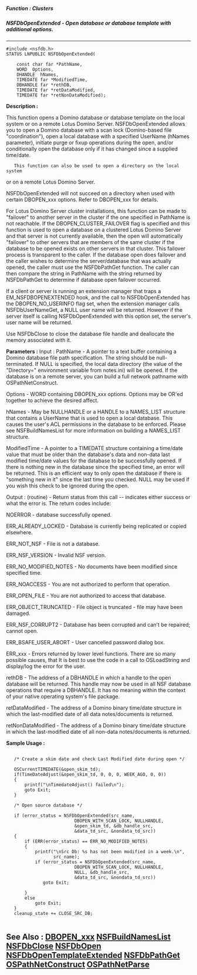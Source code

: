 ##### Function : Clusters
##### NSFDbOpenExtended - Open database or database template with additional options.
---
```
#include <nsfdb.h>
STATUS LNPUBLIC NSFDbOpenExtended(

	const char far *PathName,
	WORD  Options,
	DHANDLE  hNames,
	TIMEDATE far *ModifiedTime,
	DBHANDLE far *rethDB,
	TIMEDATE far *retDataModified,
	TIMEDATE far *retNonDataModified);
```
**Description :**

This function opens a Domino database or database template on the local system 
or on a remote Lotus Domino Server.  NSFDbOpenExtended allows you to open a 
Domino database with a scan lock (Domino-based file "coordination"), open a 
local database with a specified UserName (hNames parameter), initiate purge or 
fixup operations during the open, and/or conditionally open the database only 
if it has changed since a supplied time/date.

       This function can also be used to open a directory on the local system 
or on a remote Lotus Domino Server.

NSFDbOpenExtended will not succeed on a directory when used with certain 
DBOPEN_xxx options.  Refer to DBOPEN_xxx for details.

For Lotus Domino Server cluster installations, this function can be made to 
"failover" to another server in the cluster if the one specified in PathName is 
not reachable.  If the DBOPEN_CLUSTER_FAILOVER flag is specified and this 
function is used to open a database on a clustered Lotus Domino Server and that 
server is not currently available, then the open will automatically "failover" 
to other servers that are members of the same cluster if the database to be 
opened exists on other servers in that cluster.  This failover process is 
transparent to the caller.  If the database open does failover and the caller 
wishes to determine the server/database that was actually opened, the caller 
must use the NSFDbPathGet function.  The caller can then compare the string in 
PathName with the string returned by NSFDbPathGet to determine if database open 
failover occurred. 

If a client or server is running an extension manager that traps a 
EM_NSFDBOPENEXTENDED hook, and the call to NSFDbOpenExtended has the 
DBOPEN_NO_USERINFO flag set, when the extension manager calls NSFDbUserNameGet, 
a NULL user name will be returned.  However if the server itself is calling 
NSFDbOpenExtended with this option set, the server's user name will be 
returned.  

Use NSFDbClose to close the database file handle and deallocate the memory 
associated with it.

**Parameters :**
Input :
PathName  -  A pointer to a text buffer containing a Domino database file path specification.  The string should be null-terminated.  If NULL is specified, the local data directory (the value of the "Directory=" environment variable from notes.ini) will be opened.  If the database is on a remote server, you can build a full network pathname with OSPathNetConstruct.  

Options  -  WORD containing DBOPEN_xxx options.  Options may be OR'ed together to achieve the desired affect.

hNames  -  May be NULLHANDLE or a HANDLE to a NAMES_LIST structure that contains a UserName that is used to open a local database.  This causes the user's ACL permissions in the database to be enforced.  Please see NSFBuildNamesList for more information on building a NAMES_LIST structure.


ModifiedTime  -  A pointer to a TIMEDATE structure containing a time/date value that must be older than the database's data and non-data last modified time/date values for the database to be successfully opened.  If there is nothing new in the database since the specified time, an error will be returned.  This is an efficient way to only open the database if there is "something new in it" since the last time you checked.  NULL may be used if you wish this check to be ignored during the open.

Output :
(routine)  -  Return status from this call -- indicates either success or what the error is. The return codes include:

NOERROR - database successfully opened.

ERR_ALREADY_LOCKED -  Database is currently being replicated or copied elsewhere.

ERR_NOT_NSF - File is not a database.

ERR_NSF_VERSION - Invalid NSF version.

ERR_NO_MODIFIED_NOTES - No documents have been modified since specified time.

ERR_NOACCESS - You are not authorized to perform that operation.

ERR_OPEN_FILE - You are not authorized to access that database.

ERR_OBJECT_TRUNCATED - File object is truncated - file may have been damaged.

ERR_NSF_CORRUPT2 - Database has been corrupted and can't be repaired; cannot open.

ERR_BSAFE_USER_ABORT - User cancelled password dialog box.

ERR_xxx - Errors returned by lower level functions.  There are so many possible causes, that It is best to use the code in a call to OSLoadString and display/log the error for the user. 


rethDB  -  The address of a DBHANDLE in which a handle to the open database will be returned.  This handle may now be used in all NSF database operations that require a DBHANDLE.  It has no meaning within the context of your native operating system's file package.

retDataModified  -  The address of a Domino binary time/date structure in which the last-modified date of all data notes/documents is returned.

retNonDataModified  -  The address of a Domino binary time/date structure in which the last-modified date of all non-data notes/documents is returned.


**Sample Usage :**
```

   /* Create a skim date and check Last Modified date during open */

   OSCurrentTIMEDATE(&open_skim_td);
   if(TimeDateAdjust(&open_skim_td, 0, 0, 0, WEEK_AGO, 0, 0))
   {
       printf("\nTimedateAdjust() failed\n");
       goto Exit;
   }

   /* Open source database */

   if (error_status = NSFDbOpenExtended(src_name,
                          DBOPEN_WITH_SCAN_LOCK, NULLHANDLE,
                          &open_skim_td, &db_handle_src,
                          &data_td_src, &nondata_td_src))
   {
       if (ERR(error_status) == ERR_NO_MODIFIED_NOTES)
       {
           printf("\nSrc Db: %s has not been modified in a week.\n",
                  src_name);
           if (error_status = NSFDbOpenExtended(src_name,
                          DBOPEN_WITH_SCAN_LOCK, NULLHANDLE,
                          NULL, &db_handle_src,
                          &data_td_src, &nondata_td_src))
              goto Exit;

       }
       else
           goto Exit;
   }
   cleanup_state += CLOSE_SRC_DB;


```
**See Also :**
[DBOPEN_xxx](/reference/Symb/DBOPEN_xxx)
[NSFBuildNamesList](/reference/Func/NSFBuildNamesList)
[NSFDbClose](/reference/Func/NSFDbClose)
[NSFDbOpen](/reference/Func/NSFDbOpen)
[NSFDbOpenTemplateExtended](/reference/Func/NSFDbOpenTemplateExtended)
[NSFDbPathGet](/reference/Func/NSFDbPathGet)
[OSPathNetConstruct](/reference/Func/OSPathNetConstruct)
[OSPathNetParse](/reference/Func/OSPathNetParse)
---
